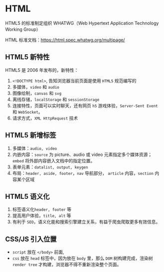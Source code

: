 # HTML

HTML5 的标准制定组织 WHATWG（Web Hypertext Application Technology Working Group）

HTML 标准文档：https://html.spec.whatwg.org/multipage/

## HTML5 新特性

HTML5 是 2006 年发布的，新特性：

1. `<!DOCTYPE html>`, 告知浏览器当前页面是使用 `HTML5` 规范编写的
2. 多媒体，`video` 和 `audio`
3. 图像绘制，`canvas` 和 `svg`
4. 离线存储，`localStorage` 和 `sessionStorage`
5. 连接特性，页面可以实时聊天，还有网页 `h5` 游戏体验，`Server-Sent Event` 和 `WebSocket`。
6. 请求方式，`XML HttpRequest` 技术

## HTML5 新增标签

1. 多媒体：`audio, video`
2. 内嵌内容：`source` 为 picture、audio 或 video 元素指定多个媒体资源；`embed` 将外部内容嵌入文档中的指定位置。
3. 表单元素：`datalist, output, keygen`
4. 布局：`header, aside, footer`，`nav` 导航部分， `article` 内容，`section` 内容某个区域

## HTML5 语义化

1. 标签语义化`header, footer` 等
2. 提高用户体验，`title, alt` 等
3. 有利于 `SEO`，语义化能和搜索引擎建立关系，有益于爬虫爬取更多有效信息。

## CSS/JS 引入位置

- `script` 放在 `</body>` 前面,
- `css` 放在 `head` 标签中，因为放在 `body` 里，那么 `DOM` 树构建完成，渲染树`render tree` 才构建，浏览器不得不重新渲染整个页面。
